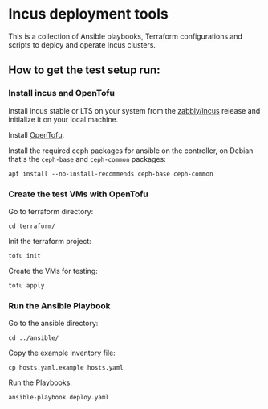 # Incus deployment tools

This is a collection of Ansible playbooks, Terraform configurations and scripts to deploy and operate Incus clusters.

## How to get the test setup run:

### Install incus and OpenTofu
Install incus stable or LTS on your system from the [zabbly/incus](https://github.com/zabbly/incus) release and initialize it on your local machine.

Install [OpenTofu](https://opentofu.org/docs/intro/install/).

Install the required ceph packages for ansible on the controller, on Debian that's the `ceph-base` and `ceph-common` packages:
```
apt install --no-install-recommends ceph-base ceph-common
```

### Create the test VMs with OpenTofu
Go to terraform directory:
```
cd terraform/
```

Init the terraform project:
```
tofu init
```

Create the VMs for testing:
```
tofu apply
```

### Run the Ansible Playbook
Go to the ansible directory:
```
cd ../ansible/
```

Copy the example inventory file:
```
cp hosts.yaml.example hosts.yaml
```

Run the Playbooks:
```
ansible-playbook deploy.yaml
```
